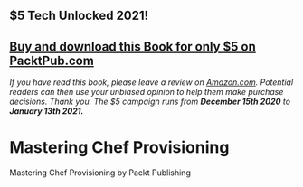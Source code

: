 ## $5 Tech Unlocked 2021!
[Buy and download this Book for only $5 on PacktPub.com](https://www.packtpub.com/product/mastering-chef-provisioning/9781785888915)
-----
*If you have read this book, please leave a review on [Amazon.com](https://www.amazon.com/gp/product/1785888919).     Potential readers can then use your unbiased opinion to help them make purchase decisions. Thank you. The $5 campaign         runs from __December 15th 2020__ to __January 13th 2021.__*

# Mastering Chef Provisioning
Mastering Chef Provisioning by Packt Publishing
